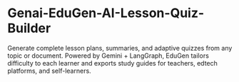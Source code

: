 # Genai-EduGen-AI-Lesson-Quiz-Builder
Generate complete lesson plans, summaries, and adaptive quizzes from any topic or document. Powered by Gemini + LangGraph, EduGen tailors difficulty to each learner and exports study guides for teachers, edtech platforms, and self-learners.
